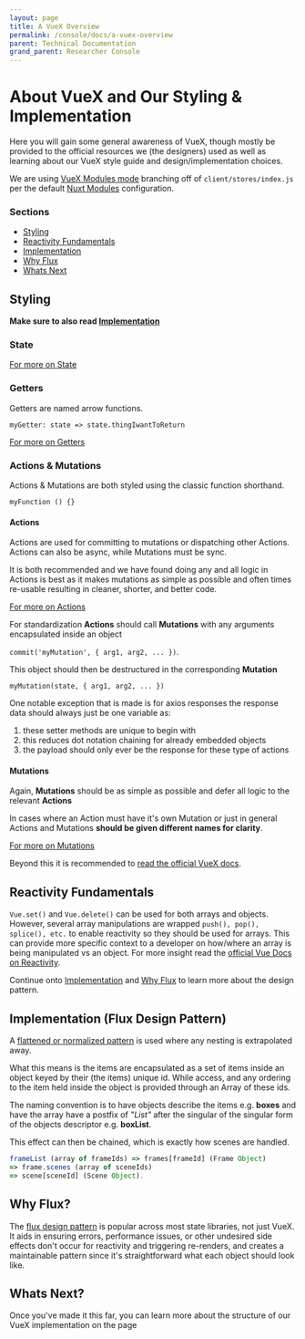 ```yaml
---
layout: page
title: A VueX Overview
permalink: /console/docs/a-vuex-overview
parent: Technical Documentation
grand_parent: Researcher Console
---
```


# About VueX and Our Styling & Implementation

Here you will gain some general awareness of VueX, though mostly be provided to the official resources we (the designers) used as well as learning about our VueX style guide and design/implementation choices.

We are using [VueX Modules mode](https://vuex.vuejs.org/guide/modules.html) branching off of `client/stores/index.js` per the default [Nuxt Modules](https://nuxtjs.org/guide/vuex-store/) configuration.

### Sections

- [Styling](#Styling)
- [Reactivity Fundamentals](#Reactivity-Fundamentals)
- [Implementation](#Implementation-Flux-Design-Pattern)
- [Why Flux](#Why-Flux?)
- [Whats Next](#Whats-Next?)

## Styling

**Make sure to also read [Implementation](#Implementation)**

### State

[For more on State](https://vuex.vuejs.org/guide/state.html)

### Getters

Getters are named arrow functions.

`myGetter: state => state.thingIwantToReturn`

[For more on Getters](https://vuex.vuejs.org/guide/getters.html)

### Actions & Mutations

Actions & Mutations are both styled using the classic function shorthand.

`myFunction () {}`

#### Actions

Actions are used for committing to mutations or dispatching other Actions. Actions can also be async, while Mutations must be sync.

It is both recommended and we have found doing any and all logic in Actions is best as it makes mutations as simple as possible and often times re-usable resulting in cleaner, shorter, and better code.

[For more on Actions](https://vuex.vuejs.org/guide/actions.html)

For standardization **Actions** should call **Mutations** with any arguments encapsulated inside an object

`commit('myMutation', { arg1, arg2, ... })`.

This object should then be destructured in the corresponding **Mutation**

`myMutation(state, { arg1, arg2, ... })`

One notable exception that is made is for axios responses the response data should always just be one variable as:

1. these setter methods are unique to begin with
2. this reduces dot notation chaining for already embedded objects
3. the payload should only ever be the response for these type of actions

#### Mutations

Again, **Mutations** should be as simple as possible and defer all logic to the relevant **Actions**

In cases where an Action must have it's own Mutation or just in general Actions and Mutations **should be given different names for clarity**.

[For more on Mutations](https://vuex.vuejs.org/guide/mutations.html)

Beyond this it is recommended to [read the official VueX docs](https://vuex.vuejs.org).

## Reactivity Fundamentals

`Vue.set()` and `Vue.delete()` can be used for both arrays and objects. However, several array manipulations are wrapped `push(), pop(), splice(), etc.` to enable reactivity so they should be used for arrays. This can provide more specific context to a developer on how/where an array is being manipulated vs an object. For more insight read the [official Vue Docs on Reactivity](https://vuejs.org/v2/guide/reactivity.html).

Continue onto [Implementation](#Implementation-Flux-Design-Pattern) and [Why Flux](#Why-Flux?) to learn more about the design pattern.

## Implementation (Flux Design Pattern)

A [flattened or normalized pattern](https://forum.vuejs.org/t/vuex-best-practices-for-complex-objects/10143) is used where any nesting is extrapolated away.

What this means is the items are encapsulated as a set of items inside an object keyed by their (the items) unique id. While access, and any ordering to the item held inside the object is provided through an Array of these ids.

The naming convention is to have objects describe the items e.g. **boxes** and have the array have a postfix of _"List"_ after the singular of the singular form of the objects descriptor e.g. **boxList**.

This effect can then be chained, which is exactly how scenes are handled.

```js
frameList (array of frameIds) => frames[frameId] (Frame Object)
=> frame.scenes (array of sceneIds)
=> scene[sceneId] (Scene Object).
```

## Why Flux?

The [flux design pattern](<(https://facebook.github.io/flux/docs/in-depth-overview/)>) is popular across most state libraries, not just VueX. It aids in ensuring errors, performance issues, or other undesired side effects don't occur for reactivity and triggering re-renders, and creates a maintainable pattern since it's straightforward what each object should look like.

## Whats Next?

Once you've made it this far, you can learn more about the structure of our VueX implementation on the page
